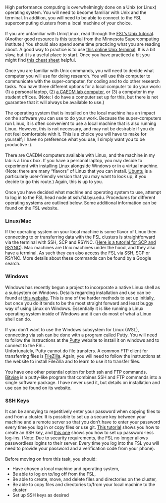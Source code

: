 High performance computing is overwhelmingly done on a Unix (or Linux) operating system. You will need to become familiar with Unix and the terminal. In addition, you will need to be able to connect to the FSL supercomputing clusters from a local machine of your choice.  
\
If you are unfamiliar with Unix/Linux, read through the [FSL’s Unix tutorial](https://marylou.byu.edu/documentation/unix-tutorial/). (Another good resource is [this tutorial](https://www.msi.umn.edu/sites/default/files/Intro_to_Linux_Fall2015_0.pdf) from the Minnesota Supercomputing Institute.) You should also spend some time practicing what you are reading about. A good way to practice is to use [this online Unix terminal](https://www.tutorialspoint.com/unix_terminal_online.php). It is a bit slow, but it is a useful place to start. Once you have practiced a bit you might find [this cheat sheet](https://files.fosswire.com/2007/08/fwunixref.pdf) helpful.  
\
Once you are familiar with Unix commands, you will need to decide what computer you will use for doing research. You will use this computer to communicate with the super-computer, for coding and to do other research tasks. You have three different options for a local computer to do your work: (1) a personal laptop, (2) [a CAEDM lab computer](https://caedm.et.byu.edu/wiki/index.php/CAEDM_Labs#Lab_Locations), or (3) a computer in my student offices. (Note: I do have a computer set up for this, but there is not guarantee that it will always be available to use.)  
\
The operating system that is installed on the local machine has an impact on the software you can use to do your work. Because the super-computers run Linux, it is often convenient to use a local machine that is also running Linux. However, this is not necessary, and may not be desirable if you do not feel comfortable with it. This is a choice you will have to make for yourself; I have no preference what you use, I simply want you to be productive :).  
\
There are CAEDM computers available with Linux, and the machine in my lab is a Linux box. If you have a personal laptop, you may decide to experiment with installing Linux alongside Windows or in a virtual machine. (Note: there are many “flavors” of Linux that you can install. [Ubuntu](https://www.ubuntu.com/desktophttps://www.ubuntu.com/desktop) is a particularly user-friendly version that you may want to look up, if you decide to go this route.) Again, this is up to you.  
\
Once you have decided what machine and operating system to use, attempt to log in to the FSL head node at ssh.fsl.byu.edu. Procedures for different operating systems are outlined below. Some additional information can be found on the FSL website.  

### Linux/Mac
If the operating system on your local machine is some flavor of Linux then connecting to or transferring data with the FSL clusters is straightforward via the terminal with SSH, SCP and RSYNC. ([Here is a tutorial for SCP and RSYNC](https://linuxtechlab.com/files-transfer-scp-rsync-commands/)). Mac machines are Unix machines under the hood, and they also have a terminal. As such they can also access the FSL via SSH, SCP or RSYNC. More details about these commands can be found by a Google search.  
### Windows  
Windows has recently begun a project to incorporate a native Linux shell as a subsystem on Windows. Details regarding installation and use can be found at [this website](https://msdn.microsoft.com/en-us/commandline/wsl/about). This is one of the harder methods to set up initially, but once you do it tends to be the most straight forward and least buggy way of using Linux on Windows. Essentially it is like running a Linux operating system inside of Windows and it can do most of what a Linux shell can do.  
\
If you don't want to use the Windows subsystem for Linux (WSL), connecting via ssh can be done with a program called Putty. You will need to follow the instructions at the [Putty](http://www.putty.org/) website to install it on windows and to connect to the FSL.  
Unfortunately, Putty cannot do file transfers. A common FTP client for transferring files is [FileZilla](https://filezilla-project.org/). Again, you will need to follow the instructions at the website to install FileZilla and to learn to use it to transfer files.  
\
You have one other potential option for both ssh and FTP commands. [Bitvise](https://www.bitvise.com/index) is a putty-like program that combines SSH and FTP commands into a single software package. I have never used it, but details on installation and use can be found on its website.  
### SSH Keys
It can be annoying to repetitively enter your password when copying files to and from a cluster. It is possible to set up a secure key between your machine and a remote server so that you don’t have to enter your password every time you log in or copy files or use git. [This tutorial](https://confluence.atlassian.com/bitbucketserver/creating-ssh-keys-776639788.html) shows you how to create an SSH key, and [this one](https://www.cyberciti.biz/faq/how-to-set-up-ssh-keys-on-linux-unix/) shows you how to set up password-less log-ins. (Note: Due to security requirements, the FSL no longer allows passwordless logins to their server. Every time you log into the FSL you will need to provide your password and a verification code from your phone).  
\
Before moving on from this task, you should:
* Have chosen a local machine and operating system,
* Be able to log on to/log off from the FSL,
* Be able to create, move, and delete files and directories on the cluster,
* Be able to copy files and directories to/from your local machine to the cluster
* Set up SSH keys as desired
